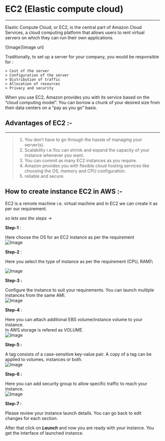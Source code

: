 # EC2 (Elastic compute cloud)
***

Elastic Compute Cloud, or EC2, is the central part of Amazon Cloud Services, a cloud computing platform that allows users to rent virtual servers on which they can run their own applications.

![Image](image url)

Traditionally, to set up a server for your company, you would be responsible for :

```
> Cost of the server
> Configuration of the server
> Distribution of traffic
> Allocation of resources
> Privacy and security
```

When you use EC2, Amazon provides you with its service based on the “cloud computing model”. You can borrow a chunk of your desired size from their data centers on a “pay as you go” basis.

## Advantages of EC2 :-
***

>1. You don’t have to go through the hassle of managing your server(s).
>2. Scalability i.e.You can shrink and expand the capacity of your instance whenever you want.
>3. You can commit as many EC2 instances as you require.
>4. Amazon provides you with flexible cloud hosting services like choosing the OS, memory and CPU configuration.
>5. reliable and secure.


## How to create instance EC2 in AWS :-

EC2 is a remote machine i.e. virtual machine and in EC2 we can create it as per our requirement.

*so lets see the steps ->*

**Step-1** :

Here choose the OS for an EC2 instance as per the requirement \
![Image](URL)

**Step-2** :

Here you select the type of instance as per the requirement (CPU, RAM)\

![Image](URL)

**Step-3 :**

Configure the instance to suit your requirements. You can launch multiple instances from the same AMI.\
![Image](URL)

**Step-4** :

Here you can attach additional EBS volume/instance volume to your instance.\
In AWS storage is refered as *VOLUME*.\
![Image](URL)

**Step-5 :**

A tag consists of a case-sensitive key-value pair. A copy of a tag can be applied to volumes, instances or both.\
![Image](URL)

**Step-6 :** 

Here you can add security group to allow specific traffic to reach your instance.\
![Image](URL)

**Step-7 :**

Please review your instance launch details. You can go back to edit changes for each section.

After that click on ***Launch*** and now you are ready with your instance. You get the interface of launched instance. 

